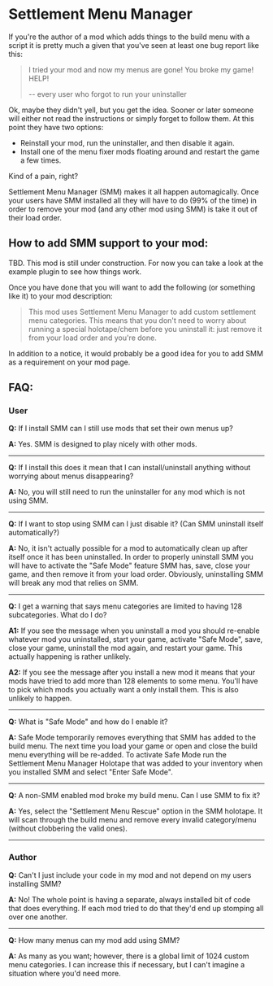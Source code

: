 # Settlement Menu Manager

If you're the author of a mod which adds things to the build menu with a script
it is pretty much a given that you've seen at least one bug report like this:

> I tried your mod and now my menus are gone! You broke my game! HELP!
>
> -- every user who forgot to run your uninstaller

Ok, maybe they didn't yell, but you get the idea. Sooner or later someone will
either not read the instructions or simply forget to follow them. At this point
they have two options:

* Reinstall your mod, run the uninstaller, and then disable it again.
* Install one of the menu fixer mods floating around and restart the game a
few times.

Kind of a pain, right?

Settlement Menu Manager (SMM) makes it all happen automagically. Once your
users have SMM installed all they will have to do (99% of the time) in order to
remove your mod (and any other mod using SMM) is take it out of their load
order.

## How to add SMM support to your mod:

TBD. This mod is still under construction. For now you can take a look at the
example plugin to see how things work.

Once you have done that you will want to add the following (or something like
it) to your mod description:

> This mod uses Settlement Menu Manager to add custom settlement menu
> categories. This means that you don't need to worry about running a special
> holotape/chem before you uninstall it: just remove it from your load order
> and you're done.

In addition to a notice, it would probably be a good idea for you to add SMM as
a requirement on your mod page.

## FAQ:

### User
**Q:** If I install SMM can I still use mods that set their own menus up?

**A:** Yes. SMM is designed to play nicely with other mods.

___

**Q:** If I install this does it mean that I can install/uninstall anything
without worrying about menus disappearing?

**A:** No, you will still need to run the uninstaller for any mod which is not
using SMM.

___

**Q:** If I want to stop using SMM can I just disable it? (Can SMM uninstall
itself automatically?)

**A:** No, it isn't actually possible for a mod to automatically clean up after
itself once it has been uninstalled. In order to properly uninstall SMM you will
have to activate the "Safe Mode" feature SMM has, save, close your game, and
then remove it from your load order. Obviously, uninstalling SMM will break any
mod that relies on SMM.

___

**Q:** I get a warning that says menu categories are limited to having 128
subcategories. What do I do?

**A1:** If you see the message when you uninstall a mod you should re-enable
whatever mod you uninstalled, start your game, activate "Safe Mode", save,
close your game, uninstall the mod again, and restart your game. This actually
happening is rather unlikely.

**A2:** If you see the message after you install a new mod it means that your
mods have tried to add more than 128 elements to some menu. You'll have to pick
which mods you actually want a only install them. This is also unlikely to
happen.

___

**Q:** What is "Safe Mode" and how do I enable it?

**A:** Safe Mode temporarily removes everything that SMM has added to the build
menu. The next time you load your game or open and close the build menu
everything will be re-added. To activate Safe Mode run the Settlement Menu
Manager Holotape that was added to your inventory when you installed SMM and
select "Enter Safe Mode".

___

**Q:** A non-SMM enabled mod broke my build menu. Can I use SMM to fix it?

**A:** Yes, select the "Settlement Menu Rescue" option in the SMM
holotape. It will scan through the build menu and remove every invalid
category/menu (without clobbering the valid ones).

___

### Author
**Q:** Can't I just include your code in my mod and not depend on my users
installing SMM?

**A:** No! The whole point is having a separate, always installed bit of code
that does everything. If each mod tried to do that they'd end up stomping all
over one another.

___

**Q:** How many menus can my mod add using SMM?

**A:** As many as you want; however, there is a global limit of 1024 custom
menu categories. I can increase this if necessary, but I can't imagine a
situation where you'd need more.
